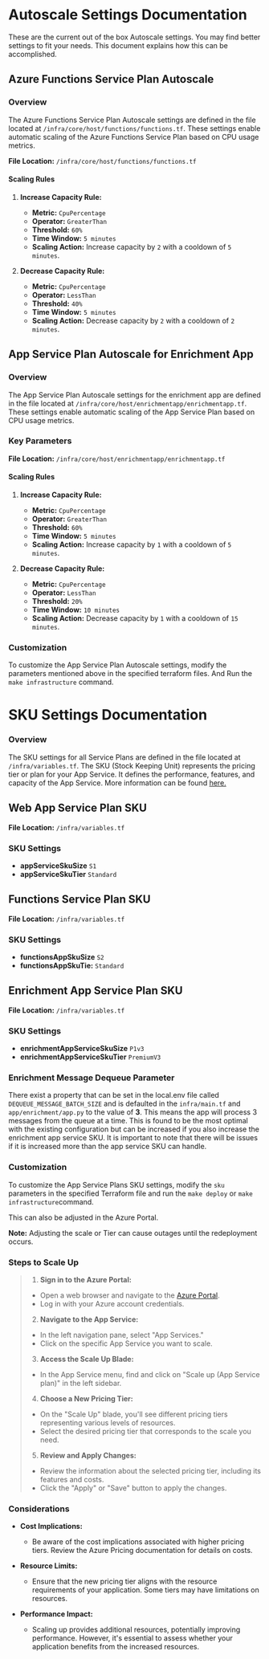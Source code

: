 # Autoscale Settings Documentation

These are the current out of the box Autoscale settings.
You may find better settings to fit your needs. This document explains how this can be accomplished.

## Azure Functions Service Plan Autoscale

### Overview

The Azure Functions Service Plan Autoscale settings are defined in the file located at `/infra/core/host/functions/functions.tf`. These settings enable automatic scaling of the Azure Functions Service Plan based on CPU usage metrics.

 **File Location:** `/infra/core/host/functions/functions.tf`

#### Scaling Rules

1. **Increase Capacity Rule:**
   - **Metric:** `CpuPercentage`
   - **Operator:** `GreaterThan`
   - **Threshold:** `60%`
   - **Time Window:** `5 minutes`
   - **Scaling Action:** Increase capacity by `2` with a cooldown of `5 minutes`.

2. **Decrease Capacity Rule:**
   - **Metric:** `CpuPercentage`
   - **Operator:** `LessThan`
   - **Threshold:** `40%`
   - **Time Window:** `5 minutes`
   - **Scaling Action:** Decrease capacity by `2` with a cooldown of `2 minutes`.

## App Service Plan Autoscale for Enrichment App

### Overview

The App Service Plan Autoscale settings for the enrichment app are defined in the file located at `/infra/core/host/enrichmentapp/enrichmentapp.tf`. These settings enable automatic scaling of the App Service Plan based on CPU usage metrics.

### Key Parameters

**File Location:** `/infra/core/host/enrichmentapp/enrichmentapp.tf`

#### Scaling Rules

1. **Increase Capacity Rule:**
   - **Metric:** `CpuPercentage`
   - **Operator:** `GreaterThan`
   - **Threshold:** `60%`
   - **Time Window:** `5 minutes`
   - **Scaling Action:** Increase capacity by `1` with a cooldown of `5 minutes`.

2. **Decrease Capacity Rule:**
   - **Metric:** `CpuPercentage`
   - **Operator:** `LessThan`
   - **Threshold:** `20%`
   - **Time Window:** `10 minutes`
   - **Scaling Action:** Decrease capacity by `1` with a cooldown of `15 minutes`.

### Customization

To customize the App Service Plan Autoscale settings, modify the parameters mentioned above in the specified terraform files. And Run the `make infrastructure` command.

# SKU Settings Documentation

### Overview

The SKU settings for all Service Plans are defined in the file located at `/infra/variables.tf`.  The SKU (Stock Keeping Unit) represents the pricing tier or plan for your App Service. It defines the performance, features, and capacity of the App Service. 
More information can be found [here.](https://azure.microsoft.com/en-us/pricing/details/app-service/windows/#purchase-options)

## Web App Service Plan SKU

**File Location:** `/infra/variables.tf`

### SKU Settings

- **appServiceSkuSize** `S1`
- **appServiceSkuTier** `Standard`

## Functions Service Plan SKU

**File Location:** `/infra/variables.tf`

### SKU Settings

- **functionsAppSkuSize** `S2`
- **functionsAppSkuTie:** `Standard`

## Enrichment App Service Plan SKU

**File Location:** `/infra/variables.tf`

### SKU Settings

- **enrichmentAppServiceSkuSize** `P1v3`
- **enrichmentAppServiceSkuTier** `PremiumV3`

### Enrichment Message Dequeue Parameter
There exist a property that can be set in the local.env file called `DEQUEUE_MESSAGE_BATCH_SIZE` and is defaulted in the `infra/main.tf` and `app/enrichment/app.py` to the value of **3**. This means the app will process 3 messages from the queue at a time. This is found to be the most optimal with the existing configuration but can be increased if you also increase the enrichment app service SKU. It is important to note that there will be issues if it is increased more than the app service SKU can handle.

### Customization

To customize the App Service Plans SKU settings, modify the `sku` parameters in the specified Terraform file and run the `make deploy` or `make infrastructure`command.

This can also be adjusted in the Azure Portal.

**Note:** Adjusting the scale or Tier can cause outages until the redeployment occurs.

### Steps to Scale Up

>1. **Sign in to the Azure Portal:**
>   - Open a web browser and navigate to the [Azure Portal](https://portal.azure.com/).
>   - Log in with your Azure account credentials.
>2. **Navigate to the App Service:**
>   - In the left navigation pane, select "App Services."
>   - Click on the specific App Service you want to scale.
>3. **Access the Scale Up Blade:**
>   - In the App Service menu, find and click on "Scale up (App Service plan)" in the left sidebar.
>4. **Choose a New Pricing Tier:**
>   - On the "Scale Up" blade, you'll see different pricing tiers representing various levels of resources.
>   - Select the desired pricing tier that corresponds to the scale you need.
>5. **Review and Apply Changes:**
>   - Review the information about the selected pricing tier, including its features and costs.
>   - Click the "Apply" or "Save" button to apply the changes.

### Considerations

- **Cost Implications:**
  - Be aware of the cost implications associated with higher pricing tiers. Review the Azure Pricing documentation for details on costs.

- **Resource Limits:**
  - Ensure that the new pricing tier aligns with the resource requirements of your application. Some tiers may have limitations on resources.

- **Performance Impact:**
  - Scaling up provides additional resources, potentially improving performance. However, it's essential to assess whether your application benefits from the increased resources.
